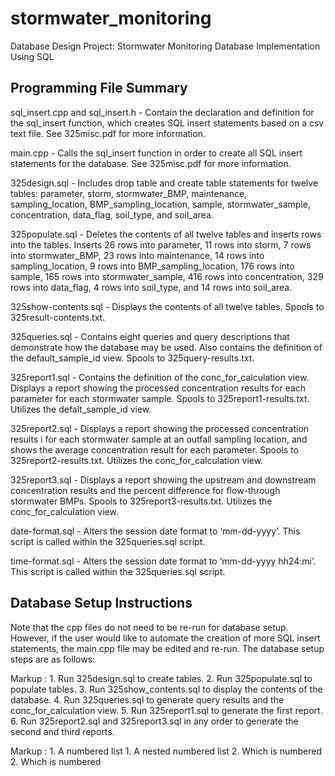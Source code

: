 # stormwater_monitoring
Database Design Project: Stormwater Monitoring Database Implementation Using SQL

## Programming File Summary

sql_insert.cpp and sql_insert.h - Contain the declaration and definition for the
    sql_insert function, which creates SQL insert statements based on a csv text
    file. See 325misc.pdf for more information.

main.cpp - Calls the sql_insert function in order to create all SQL insert 
    statements for the database. See 325misc.pdf for more information.

325design.sql - Includes drop table and create table statements for twelve 
    tables: parameter, storm, stormwater_BMP, maintenance, sampling_location,
    BMP_sampling_location, sample, stormwater_sample, concentration, data_flag,
    soil_type, and soil_area.

325populate.sql - Deletes the contents of all twelve tables and inserts rows 
    into the tables. Inserts 26 rows into parameter, 11 rows into storm, 7 rows 
    into stormwater_BMP, 23 rows into maintenance, 14 rows into 
    sampling_location, 9 rows into BMP_sampling_location, 176 rows into sample, 
    165 rows into stormwater_sample, 416 rows into concentration, 329 rows into 
    data_flag, 4 rows into soil_type, and 14 rows into soil_area.

325show-contents.sql - Displays the contents of all twelve tables. Spools to
    325result-contents.txt.

325queries.sql - Contains eight queries and query descriptions that demonstrate 
    how the database may be used. Also contains the definition of the 
    default_sample_id view. Spools to 325query-results.txt.

325report1.sql - Contains the definition of the conc_for_calculation view. 
    Displays a report showing the processed concentration results for each 
    parameter for each stormwater sample. Spools to 325report1-results.txt. 
    Utilizes the defalt_sample_id view.

325report2.sql - Displays a report showing the processed concentration results i
    for each stormwater sample at an outfall sampling location, and shows the 
    average concentration result for each parameter. Spools to 
    325report2-results.txt. Utilizes the conc_for_calculation view.

325report3.sql - Displays a report showing the upstream and downstream
    concentration results and the percent difference for flow-through stormwater    BMPs. Spools to 325report3-results.txt. Utilizes the conc_for_calculation 
    view.

date-format.sql - Alters the session date format to ‘mm-dd-yyyy’. This script is
    called within the 325queries.sql script.

time-format.sql - Alters the session date format to ‘mm-dd-yyyy hh24:mi’. This 
    script is called within the 325queries.sql script.

## Database Setup Instructions

Note that the cpp files do not need to be re-run for database setup. However, if
the user would like to automate the creation of more SQL insert statements, the 
main.cpp file may be edited and re-run. The database setup steps are as follows:

Markup : 1. Run 325design.sql to create tables.
2. Run 325populate.sql to populate tables.
3. Run 325show_contents.sql to display the contents of the database.
4. Run 325queries.sql to generate query results and the conc_for_calculation 
   view.
5. Run 325report1.sql to generate the first report.
6. Run 325report2.sql and 325report3.sql in any order to generate the second and
   third reports.

 Markup : 1. A numbered list
              1. A nested numbered list
              2. Which is numbered
          2. Which is numbered
